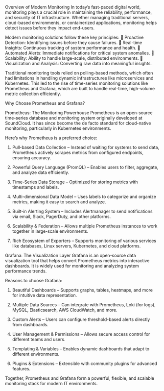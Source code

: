 Overview of Modern Monitoring
In today’s fast-paced digital world, monitoring plays a crucial role in
maintaining the reliability, performance, and security of IT infrastructure.
Whether managing traditional servers, cloud-based environments, or
containerized applications, monitoring helps detect issues before they impact
end-users.

Modern monitoring solutions follow these key principles:
 Proactive Detection: Identifying issues before they cause failures.
 Real-time Insights: Continuous tracking of system performance and
health.
 Automated Alerts: Immediate notifications for critical system anomalies.
 Scalability: Ability to handle large-scale, distributed environments.
 Visualization and Analysis: Converting raw data into meaningful insights.

Traditional monitoring tools relied on polling-based methods, which often had
limitations in handling dynamic infrastructures like microservices and
Kubernetes. This led to the rise of time-series monitoring solutions like
Prometheus and Grafana, which are built to handle real-time, high-volume
metric collection efficiently.

Why Choose Prometheus and Grafana?

Prometheus: The Monitoring Powerhouse
Prometheus is an open-source time-series database and monitoring system
originally developed at SoundCloud. It has since become the de facto standard
for cloud-native monitoring, particularly in Kubernetes environments.

Here’s why Prometheus is a preferred choice:

1. Pull-based Data Collection – Instead of waiting for systems to send data,
Prometheus actively scrapes metrics from configured endpoints,
ensuring accuracy.

2. Powerful Query Language (PromQL) – Enables users to filter, aggregate,
and analyze data efficiently.

3. Time-Series Data Storage – Optimized for storing metrics with
timestamps and labels.

4. Multi-dimensional Data Model – Uses labels to categorize and organize
metrics, making it easy to search and analyze.

5. Built-in Alerting System – Includes Alertmanager to send notifications
via email, Slack, PagerDuty, and other platforms.

6. Scalability & Federation – Allows multiple Prometheus instances to work
together in large-scale environments.

7. Rich Ecosystem of Exporters – Supports monitoring of various services
like databases, Linux servers, Kubernetes, and cloud platforms.

Grafana: The Visualization Layer
Grafana is an open-source data visualization tool that helps convert
Prometheus metrics into interactive dashboards. It is widely used for
monitoring and analyzing system performance trends.

Reasons to choose Grafana:

1. Beautiful Dashboards – Supports graphs, tables, heatmaps, and more for
intuitive data representation.

2. Multiple Data Sources – Can integrate with Prometheus, Loki (for logs),
MySQL, Elasticsearch, AWS CloudWatch, and more.

3. Custom Alerts – Users can configure threshold-based alerts directly from
dashboards.

4. User Management & Permissions – Allows secure access control for
different teams and users.

5. Templating & Variables – Enables dynamic dashboards that adapt to
different environments.

6. Plugins & Extensions – Extensible with community plugins for advanced
features.

Together, Prometheus and Grafana form a powerful, flexible, and scalable
monitoring stack for modern IT environments.
